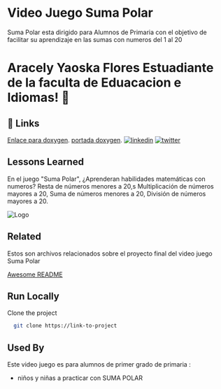 
#  Video Juego Suma Polar

Suma Polar esta dirigido para Alumnos de Primaria con el objetivo de facilitar su aprendizaje en las 
sumas con numeros del 1 al 20


#  Aracely Yaoska Flores Estuadiante de la faculta de Eduacacion e Idiomas! 👋



## 🔗 Links
[Enlace para doxygen](https://drive.google.com/drive/folders/1sRrp4-b09Kz1tuTKNBmWmgQLEOhU4wNI?usp=drive_link).
[portada doxygen](file:///C:/Users/DELL%207450/Desktop/documentacion%20en%20doxigen/My%20Projecto%20Documentado_%20P%C3%A1gina%20principal.html).
[![linkedin](https://img.shields.io/badge/linkedin-0A66C2?style=for-the-badge&logo=linkedin&logoColor=white)](https://www.linkedin.com/)
[![twitter](https://img.shields.io/badge/twitter-1DA1F2?style=for-the-badge&logo=twitter&logoColor=white)](https://twitter.com/)


## Lessons Learned
En el juego "Suma Polar", ¿Aprenderan habilidades matemáticas con numeros?
 Resta de números menores a 20,s
 Multiplicación de números mayores a 20,
 Suma de números menores a 20,
 División de números mayores a 20.



![Logo](https://www.oicp-protocolo.com/wp-content/uploads/2023/01/nicaragua_t.png)


## Related

Estos son archivos relacionados sobre el proyecto final del video juego Suma Polar

[Awesome README](https://github.com/matiassingers/awesome-readme)


## Run Locally

Clone the project

```bash
  git clone https://link-to-project
```





## Used By

Este video juego es para alumnos de primer grado de primaria :

- niños y niñas a practicar con SUMA POLAR 


